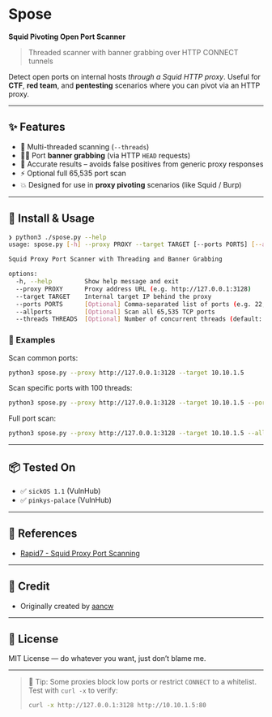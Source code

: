 # Spose
**Squid Pivoting Open Port Scanner**  
> Threaded scanner with banner grabbing over HTTP CONNECT tunnels

Detect open ports on internal hosts *through a Squid HTTP proxy*. Useful for **CTF**, **red team**, and **pentesting** scenarios where you can pivot via an HTTP proxy.

---

## ✨ Features

- 🔀 Multi-threaded scanning (`--threads`)
- 🕵️‍♂️ Port **banner grabbing** (via HTTP `HEAD` requests)
- 🎯 Accurate results – avoids false positives from generic proxy responses
- ⚡ Optional full 65,535 port scan
- 💥 Designed for use in **proxy pivoting** scenarios (like Squid / Burp)

---

## 🚀 Install & Usage

```bash
❯ python3 ./spose.py --help
usage: spose.py [-h] --proxy PROXY --target TARGET [--ports PORTS] [--allports] [--threads THREADS]

Squid Proxy Port Scanner with Threading and Banner Grabbing

options:
  -h, --help         Show help message and exit
  --proxy PROXY      Proxy address URL (e.g. http://127.0.0.1:3128)
  --target TARGET    Internal target IP behind the proxy
  --ports PORTS      [Optional] Comma-separated list of ports (e.g. 22,80,443)
  --allports         [Optional] Scan all 65,535 TCP ports
  --threads THREADS  [Optional] Number of concurrent threads (default: 50)
```

### 🔧 Examples

Scan common ports:
```bash
python3 spose.py --proxy http://127.0.0.1:3128 --target 10.10.1.5
```

Scan specific ports with 100 threads:
```bash
python3 spose.py --proxy http://127.0.0.1:3128 --target 10.10.1.5 --ports 21,22,80,443 --threads 100
```

Full port scan:
```bash
python3 spose.py --proxy http://127.0.0.1:3128 --target 10.10.1.5 --allports --threads 300
```

---

## 📦 Tested On

- ✅ `sickOS 1.1` (VulnHub)
- ✅ `pinkys-palace` (VulnHub)

---

## 🔗 References

- [Rapid7 - Squid Proxy Port Scanning](https://www.rapid7.com/db/modules/auxiliary/scanner/http/squid_pivot_scanning)

---
## 🙏 Credit

- Originally created by [aancw](https://github.com/aancw/spose)

---

## 📄 License

MIT License — do whatever you want, just don’t blame me.

---

> 🧠 Tip: Some proxies block low ports or restrict `CONNECT` to a whitelist. Test with `curl -x` to verify:
> ```bash
> curl -x http://127.0.0.1:3128 http://10.10.1.5:80
> ```
